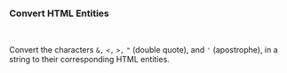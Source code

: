 ### **Convert HTML Entities**

<br>

Convert the characters `&,` `<,` `>,` `"` (double quote), and `'` (apostrophe), in a string to their corresponding HTML entities.
